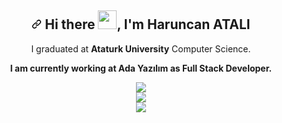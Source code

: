 <article class="markdown-body entry-content container-lg f5" itemprop="text"><h1 align="center"><a id="user-content--hi-there--im-haruncan-atali" class="anchor" aria-hidden="true" href="#-hi-there--im-haruncan-atalı"><svg class="octicon octicon-link" viewBox="0 0 16 16" version="1.1" width="16" height="16" aria-hidden="true"><path fill-rule="evenodd" d="M7.775 3.275a.75.75 0 001.06 1.06l1.25-1.25a2 2 0 112.83 2.83l-2.5 2.5a2 2 0 01-2.83 0 .75.75 0 00-1.06 1.06 3.5 3.5 0 004.95 0l2.5-2.5a3.5 3.5 0 00-4.95-4.95l-1.25 1.25zm-4.69 9.64a2 2 0 010-2.83l2.5-2.5a2 2 0 012.83 0 .75.75 0 001.06-1.06 3.5 3.5 0 00-4.95 0l-2.5 2.5a3.5 3.5 0 004.95 4.95l1.25-1.25a.75.75 0 00-1.06-1.06l-1.25 1.25a2 2 0 01-2.83 0z"></path></svg></a> Hi there <a target="_blank" rel="noopener noreferrer" href="https://user-images.githubusercontent.com/53148314/120832912-d7576900-c569-11eb-8de9-71da3412c259.gif"><img src="https://user-images.githubusercontent.com/53148314/120832912-d7576900-c569-11eb-8de9-71da3412c259.gif" height="30" style="max-width:100%;"></a>, I'm Haruncan ATALI</h1>
<p align="center">
  I graduated at <b>Ataturk University</b> Computer Science. 
</p>
  <p align="center"><b>I am currently working at Ada Yazılım as Full Stack Developer.</b></p>
  <div align="center">
   <img  src="https://github-readme-stats.vercel.app/api?username=haruncanatali&&show_icons=true&title_color=ffffff&icon_color=bb2acf&text_color=daf7dc&bg_color=151515" />
    <br>
    <img src="https://camo.githubusercontent.com/a94105d6b41fe197776d499e0c87fe671cb8f3b4b921277ef6916cd8db1c84a6/68747470733a2f2f6769746875622d726561646d652d73746174732e76657263656c2e6170702f6170692f746f702d6c616e67733f757365726e616d653d79656468726162266c61796f75743d636f6d70616374267468656d653d67727576626f7826686964653d6a7570797465722532306e6f7465626f6f6b2c68746d6c266c616e67735f636f756e743d37" data-canonical-src="https://github-readme-stats.vercel.app/api/top-langs?username=haruncanatali;layout=compact&amp;theme=gruvbox&amp;hide=jupyter%20notebook,html&amp;langs_count=7" style="max-width: 100%;">
    <br>
    <img  src="https://user-images.githubusercontent.com/77530565/135879683-ea08a069-d232-4bcf-8959-3c1c30e8adfb.gif" />
    
    
  

  </div>
</article>
